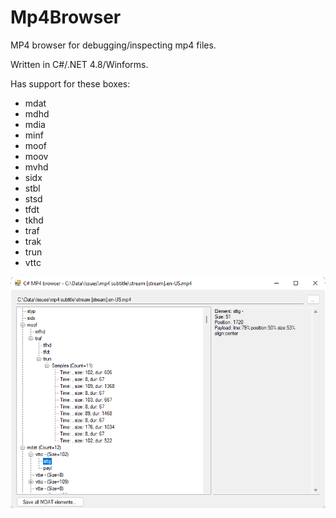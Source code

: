 # Mp4Browser

MP4 browser for debugging/inspecting mp4 files.

Written in C#/.NET 4.8/Winforms.

Has support for these boxes:
* mdat
* mdhd
* mdia
* minf
* moof
* moov
* mvhd
* sidx
* stbl
* stsd
* tfdt
* tkhd
* traf
* trak
* trun
* vttc

![](Mp4Browser.png)
